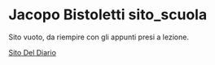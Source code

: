 # Jacopo Bistoletti sito_scuola
Sito vuoto, da riempire con gli appunti presi a lezione.

[Sito Del Diario](https://jacopobisto.github.io/JacopoBisto/)

